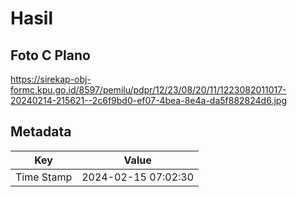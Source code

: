 # Hasil

## Foto C Plano

https://sirekap-obj-formc.kpu.go.id/8597/pemilu/pdpr/12/23/08/20/11/1223082011017-20240214-215621--2c6f9bd0-ef07-4bea-8e4a-da5f882824d6.jpg


## Metadata

| Key        | Value               |
| ---------- | ------------------- |
| Time Stamp | 2024-02-15 07:02:30 |



